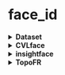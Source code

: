 # face_id  


<details>
<summary><b>Dataset</b></summary>
<br>
<details>
<summary><b>face_align.ipynb</b></summary>

| 항목 | 내용 |
|------|------|
| **이름** | [`face_align.ipynb`](face_align.ipynb) |
| **파일 경로** | `face_id/face_align.ipynb` |
| **기능** | 얼굴 정렬(Alignment) 수행<br>`insightface`의 `FaceAnalysis` 로 얼굴 검출 후 정렬된 이미지를 저장 |
| **사용 모델** | `insightface` 내장 face detection + landmark (CPU) |
| **입력 형식** | 단일 face 이미지가 있는 `lowdata/` 폴더<br>└─ 서브폴더 포함 전체 이미지 탐색 |
| **출력 형식** | 정렬된 얼굴 이미지 (`Asian_celebrity_align/`)<br>└─ 입력 폴더와 동일한 디렉터리 구조 |
| **기능 요약** | - 이미지 내 얼굴 검출<br>- 랜드마크 기반 얼굴 정렬<br>- 이미 처리된 파일 스킵 |
</details>

<details>
<summary><b>gen_pairs.ipynb</b></summary>

| 항목 | 내용 |
|------|------|
| **이름** | [`gen_pairs.ipynb`](gen_pairs.ipynb) |
| **파일 경로** | `face_id/gen_pairs.ipynb` |
| **기능** | 동일 인물 폴더 내 모든 이미지 조합을 생성한 뒤 무작위 3,000 쌍을 `gen/` 폴더에 복사하는 **genuine 페어 생성** 코드 |
| **사용 모델** | ― |
| **입력 형식** | `face_align.ipynb` 에서 정렬된 얼굴 이미지 (`Asian_celebrity_align/…`) |
| **출력 형식** | `gen/0/`, `gen/1/` … `gen/2999/`<br>└─ 각 폴더에 `pair1_<파일명>.jpg`, `pair2_<파일명>.jpg` |
| **기능 요약** | - 이미지 ≥2장인 인물 폴더에서 모든 조합 생성<br>- `random.seed(42)` 로 섞어 3,000 쌍 선정<br>- 쌍마다 고유 인덱스 폴더 생성 후 두 이미지를 복사 |
</details>

<details>
<summary><b>imp_pairs.py</b></summary>

| 항목 | 내용 |
|------|------|
| **이름** | [`imp_pairs.py`](imp_pairs.py) |
| **파일 경로** | `face_id/imp_pairs.py` |
| **기능** | **impostor(타인) 페어 생성** 코드.<br>성별(m / w)을 기준으로 **다른 인물**‑이미지 두 장을 무작위로 골라 3,000 쌍을 `imp/` 폴더에 복사 |
| **사용 모델** | ― |
| **입력 형식** | `face_align.ipynb`에서 정렬된 얼굴 이미지 (`Asian_celebrity_align/…`) |
| **출력 형식** | `imp/0/`, `imp/1/` … `imp/2999/`<br>└─ 각 폴더에 `pair1_<파일명>.jpg`, `pair2_<파일명>.jpg` |
| **기능 요약** | - 인물 폴더명(예: `홍길동_m/…`)의 이미지 확장자로 성별 (m/w) 판별<br>- 같은 성별 그룹(남 ↔ 남, 여 ↔ 여)에서 서로 다른 인물 두 명을 무작위 선택<br>- `random.seed(42)`로 재현 가능한 3 000 쌍 생성<br>- 쌍마다 고유 인덱스 폴더를 만들고 두 이미지를 복사 |
</details>
</details>
<details>
<summary><b>CVLface</b></summary>
   <br>
   <details>
     <summary>folder_to_huggingface.py</summary>
     
   | 항목 | 내용 |
   |------|------|
   | **이름** | [`folder_to_huggingface.py`](CVLface/cvlface/data_utils/recognition/eval_data/facerec_val/folder_to_huggingface.py) |
   | **파일 경로** | `face_id/CVLface/cvlface/data_utils/recognition/eval_data/facerec_val/folder_to_huggingface.py` |
   | **기능** | `gen/`·`imp/` 페어를 LFW 프로토콜에 맞게 **10‑fold** 로 분할 후, Hugging Face `Dataset`으로 변환·병합하여 adaface를 돌릴 수 있는 형태로 변환<br> 이후 evaluations/configs의 yaml파일을 수정하여 eval.py를 실행 |
   | **사용 모델** | 
   | **입력 형식** | `gen/` & `imp/` 폴더 구조 (`pair1_*.jpg`, `pair2_*.jpg`)<br>예) `gen/0/…`, `imp/42/…` |
   | **출력 형식** | `.Arrow 포맷 + 예시이미지`examples/0.jpg` … `4.jpg` |
   | **Arguments** | `--src_dataset_dir` (원본 gen/imp 경로)<br>`--output_base_dir` (HF dataset 저장 루트) |
   | **기능 요약** | 1. `split_into_folds` → gen/imp를 10개 fold로 디렉터리 복사<br>2. 각 fold를 `Dataset.from_list`로 변환하며 **전역 인덱스** 부여<br>3. `concatenate_datasets`로 병합하여 하나의 형태로 저장<br>4. 예시 이미지 5장을 `examples/`에 저장 |
   
   </details>
 
   <details>
     <summary>example.ipynb</summary>
     
   | 항목 | 내용 |
   |------|------|
   | **이름** | [`example.ipynb`](CVLface/cvlface/data_utils/recognition/eval_data/facerec_val/example.ipynb) |
   | **파일 경로** | `face_id/CVLface/cvlface/data_utils/recognition/eval_data/facerec_val/example.ipynb` |
   | **기능** | 위의 .arrow파일의 내부 구조를 확인하기 위한 테스트 코드 인덱스와 이미지, 레이블의 구성을 확인 할 수 있음 |
 
   </details>
  </details>
 <details>
   <summary><b>insightface</b></summary>
   <br>
   <details>
     <summary><b>fited_threshold.py</b></summary>
     
 | 항목 | 내용 |
 |------|------|
 | **이름** | [`fited_threshold.py`](instightface/recognition/arcface_torch/fixed_threshold.py) |
 | **파일 경로** | `face_id/instightface/recognition/arcface_torch/eval_pairs_fixed_thresh.py` |
 | **기능** | 사전 학습된 얼굴 임베딩 모델을 로드한 뒤 `gen/`·`imp/` 페어에 대해 **고정 Threshold**(315라인에 전역변수로 임의 지정) 로 LFW-스타일 검증을 수행하고 Accuracy·FP(gen의 오답 개수)·FN(imp의 오답 개수)를 출력 |
 | **사용 모델** | `backbones.get_model()` 로 불러오는 사전학습된 arcface모델 백본  |
 | **입력 형식** | `--image-path` 경로 아래 `gen/ID/…`, `imp/ID/…` 구조 (각 폴더에 `pair1_*.jpg`, `pair2_*.jpg`) |
 | **출력 형식** |  Accuracy·FP(gen의 오답 개수)·FN(imp의 오답 개수)|
 | **Arguments** | `--model-prefix` (backbone pth/pt)<br>`--image-path` (평가용 gen/imp 루트)<br>`--result-dir` (결과 저장)<br>`--batch-size` (추론 배치 크기)<br>`--network` 백본의 사이즈(ex: r50, r100) |
 | **기능 요약** | 1. 이미지 경로 파싱 → 10-fold 분할<br>2. `DataLoader` 로 배치 추론, 임베딩 추출<br>3. 코사인 유사도 거리 → 고정 Threshold 비교<br>4. Accuracy, False Positive, False Negative 계산·출력 |
 
         
   </details>
 <details>
     <summary><b>eval_age_benchmark.py</b></summary>
     
 | 항목 | 내용 |
 |------|------|
 | **이름** | [`eval_age_benchmark.py`](insightface/recognition/arcface_torch/eval_age_benchmark.py) |
 | **파일 경로** | `face_id/insightface/recognition/arcface_torch/eval_age_benchmark.py` |
 | **기능** | 사전 학습된 얼굴 임베딩 모델을 로드한 뒤 `gen/`·`imp/` 페어에 대해 LFW-스타일 검증을 수행하고 각 fold별 최적의 threshold와 오답의 거리와 경로를 출력하고 각 fold 별 Accuracy와 평균 Accuracy, gen pair의 평균거리와 표준편차, imp pair 평균거리와 표준편차를 출력 |
 | **사용 모델** | `backbones.get_model()` 로 불러오는 사전학습된 arcface모델 백본  |
 | **입력 형식** | `--image-path` 경로 아래 `gen/ID/…`, `imp/ID/…` 구조 (각 폴더에 `pair1_*.jpg`, `pair2_*.jpg`) |
 | **출력 형식** |  각 fold별 최적의 threshold<br> 오답의 코사인 유사도 거리, threshold, 둘 간의 차이<br>오답 이미지 페어의 경로<br>각 fold 별 Accuracy <br>최종 평균 Accuracy <br>gen pair의 평균거리와 표준편차 <br>imp pair 평균거리와 표준편차|
 | **Arguments** | `--model-prefix` (backbone pth/pt)<br>`--image-path` (평가용 gen/imp 루트)<br>`--result-dir` (결과 저장)<br>`--batch-size` (추론 배치 크기)<br>`--network` 백본의 사이즈(ex: r50, r100) |
 | **기능 요약** | 1. 이미지 경로 파싱 → 10-fold 분할<br>2. `DataLoader` 로 배치 추론, 임베딩 추출<br>3. 코사인 유사도 거리 → 결과 계산·출력 |
 
         
   </details>
 
   <details>
     <summary><b>extract_ROC.py</b></summary>
     
 | 항목 | 내용 |
 |------|------|
 | **이름** | [`extract_ROC.py`](insightface/recognition/arcface_torch/extract_ROC.py) |
 | **파일 경로** | `face_id/insightface/recognition/arcface_torch/extract_ROC.py` |
 | **기능** | 사전 학습된 얼굴 임베딩 모델을 로드한 뒤 `gen/`·`imp/` 페어에 대해 LFW-스타일 검증을 수행하고 각 threshold 별 confuse_matrix 값을 .npz형태로 저장 + 이를 이용하여 AUC와 EER도 출력  |
 | **사용 모델** | `backbones.get_model()` 로 불러오는 사전학습된 arcface모델 백본  |
 | **입력 형식** | `--image-path` 경로 아래 `gen/ID/…`, `imp/ID/…` 구조 (각 폴더에 `pair1_*.jpg`, `pair2_*.jpg`) |
 | **출력 형식** |  confuse_matrix 값을 .npz형태로 저장<br>AUC와 EER|
 | **Arguments** | `--model-prefix` (backbone pth/pt)<br>`--image-path` (평가용 gen/imp 루트)<br>`--result-dir` (결과 저장)<br>`--batch-size` (추론 배치 크기)<br>`--network` 백본의 사이즈(ex: r50, r100) |
 | **기능 요약** | 1. 이미지 경로 파싱 → 10-fold 분할<br>2. `DataLoader` 로 배치 추론, 임베딩 추출<br>3. 코사인 유사도 거리 → confuse_matrix 값 계산· 각 결과출력 |
 
         
   </details>
 </details>
 
 <details>
   <summary><b>TopoFR</b></summary>
   <br>
   <details>
     <summary><b>eval_age_benchmark.py</b></summary>
 
 | 항목 | 내용 |
 |------|------|
 | **이름** | [`eval_age_benchmark.py`](TopoFR/eval_age_benchmark.py) |
 | **파일 경로** | `face_id/TopoFR/eval_age_benchmark.py` |
 | **기능** | 사전 학습된 얼굴 임베딩 모델을 로드한 뒤 `gen/`·`imp/` 페어에 대해 LFW-스타일 검증을 수행하고 각 fold별 최적의 threshold와 오답의 거리와 경로를 출력하고 각 fold 별 Accuracy와 평균 Accuracy, gen pair의 평균거리와 표준편차, imp pair 평균거리와 표준편차를 출력 |
 | **사용 모델** | `backbones.get_model()` 로 불러오는 사전학습된 TopoFR모델 백본  |
 | **입력 형식** | `--image-path` 경로 아래 `gen/ID/…`, `imp/ID/…` 구조 (각 폴더에 `pair1_*.jpg`, `pair2_*.jpg`) |
 | **출력 형식** |  각 fold별 최적의 threshold<br> 오답의 코사인 유사도 거리, threshold, 둘 간의 차이<br>오답 이미지 페어의 경로<br>각 fold 별 Accuracy <br>최종 평균 Accuracy <br>gen pair의 평균거리와 표준편차 <br>imp pair 평균거리와 표준편차|
 | **Arguments** | `--model-prefix` (backbone pth/pt)<br>`--image-path` (평가용 gen/imp 루트)<br>`--result-dir` (결과 저장)<br>`--batch-size` (추론 배치 크기)<br>`--network` 백본의 사이즈(ex: r50, r100) |
 | **기능 요약** | 1. 이미지 경로 파싱 → 10-fold 분할<br>2. `DataLoader` 로 배치 추론, 임베딩 추출<br>3. 코사인 유사도 거리 → 결과 계산·출력 |
   </details>
 <details>
     <summary><b>extract_ROC.py</b></summary>
     
 | 항목 | 내용 |
 |------|------|
 | **이름** | [`extract_ROC.py`](TopoFR/extract_ROC.py) |
 | **파일 경로** | `face_id/TopoFR/extract_ROC.py` |
 | **기능** | 사전 학습된 얼굴 임베딩 모델을 로드한 뒤 `gen/`·`imp/` 페어에 대해 LFW-스타일 검증을 수행하고 각 threshold 별 confuse_matrix 값을 .npz형태로 저장 + 이를 이용하여 AUC와 EER도 출력  |
 | **사용 모델** | `backbones.get_model()` 로 불러오는 사전학습된 TopoFR모델 백본  |
 | **입력 형식** | `--image-path` 경로 아래 `gen/ID/…`, `imp/ID/…` 구조 (각 폴더에 `pair1_*.jpg`, `pair2_*.jpg`) |
 | **출력 형식** |  confuse_matrix 값을 .npz형태로 저장<br>AUC와 EER|
 | **Arguments** | `--model-prefix` (backbone pth/pt)<br>`--image-path` (평가용 gen/imp 루트)<br>`--result-dir` (결과 저장)<br>`--batch-size` (추론 배치 크기)<br>`--network` 백본의 사이즈(ex: r50, r100) |
 | **기능 요약** | 1. 이미지 경로 파싱 → 10-fold 분할<br>2. `DataLoader` 로 배치 추론, 임베딩 추출<br>3. 코사인 유사도 거리 → confuse_matrix 값 계산· 각 결과출력 |
 
         
   </details>

<details>
     <summary><b>embedding_compare.py</b></summary>
     
 | 항목 | 내용 |
 |------|------|
 | **이름** | [`embedding_compare.py`](TopoFR/embedding_compare.py) |
 | **파일 경로** | `face_id/TopoFR/embedding_compare.py` |
 | **기능** | 두 장의 이미지를 입력으로 임베딩의 코사인 유사도 거리를 측정하여 반환|
 | **사용 모델** | `backbones.get_model()` 로 불러오는 사전학습된 TopoFR모델 백본  |
 | **입력 형식** | 'img_path1', 'img_path2' 두 장의 이미지 |
 | **출력 형식** |  임베딩 거리|
 
   </details>

<details>
     <summary><b>run_multi.py</b></summary>
 
 | 항목 | 내용 |
 |------|------|
 | **이름** | [`run_multi.py`](TopoFR/run_multi.py) |
 | **파일 경로** | `face_id/TopoFR/run_multi.py` |
 | **기능** | eval_age_benchmark.py를 목표 디렉터리의 하위 디렉터리 전부에 대해 병렬로 실행하여 log를 txt형태로 저장하는 코드|
 | **사용 모델** | `backbones.get_model()` 로 불러오는 사전학습된 TopoFR모델 백본  |
 | **입력 형식** | MODEL_PREFIX = 백본모델 경로, BATCH_SIZE = 배치사이즈, NETWORK = 백본의 모델의 크기, BASE_PARENT_DIR=목표디렉터리의 경로, PARENT_DIRS= 목표디렉터리|
 | **출력 형식** |  eval_age_benchmark.py의 결과가 eval_{PARENT_DIRS}_results 디렉터리 아래 하위 폴더 이름별 txt파일로 반환|
 | **기능요약** | 여러 개의 이미지 폴더에 대해 eval_age_benchmark.py를 병렬로 실행하는 자동화 코드 41라인의 Pool()로 Multi_level을 조정|
   </details>

 <details>
     <summary><b>eval_lfw_tent_benchmark.py</b></summary>
     
 | 항목 | 내용 |
 |------|------|
 | **이름** | [`eval_lfw_tent_benchmark.py`](TopoFR/eval_lfw_tent_benchmark.py) |
 | **파일 경로** | `face_id/TopoFR/eval_lfw_tent_benchmark.py` |
 | **기능** | 배치 크기·TENT step·백본 크기(r50 / r100/r200)를 조합해 **원본 Accuracy**와 **TENT 적용 Accuracy**를 모두 계산·비교하고 로그로 저장 |
| **사용 모델** | `backbones.get_model()` 로 불러오는 **TopoFR 사전 학습 백본** |
| **입력 형식** | `--image-path` 아래<br> `gen/ID/pair1_*.jpg`, `pair2_*.jpg`<br> `imp/ID/pair1_*.jpg`, `pair2_*.jpg` |
| **출력 형식** | `log/LFW_<dataset>_benchmark_results.txt` (평가 결과·Threshold·Accuracy 기록) |
| **Arguments** | `--model-prefix` (백본 pth/pt 경로)<br>`--image-path` (평가용 gen/imp 루트)<br>`--result-dir` (로그 저장 폴더)<br>`--batch-size` (추론 배치 크기)<br>`--network` (백본 이름: `r50`, `r100`, `r200` …) |
| **기능 요약** | 1. 이미지 경로 파싱 → 10-fold 분할<br>2. `DataLoader`로 배치 추론, 임베딩 추출<br>3. 코사인 거리 기반 Accuracy·TPR/FPR 계산<br>4. 동일 설정에서 **TENT** 적용 후 동일 지표 재계산<br>5. 두 결과를 나란히 비교해 로그 파일에 저장 |

         
   </details>

<details>
     <summary><b>exract_accuracy.ipynb</b></summary>
 
 | 항목 | 내용 |
 |------|------|
 | **이름** | [`exract_accuracy.ipynb`](TopoFR/log/exract_accuracy.ipynb) |
 | **파일 경로** | `face_id/TopoFR/log/exract_accuracy.ipynb` |
 | **기능** | tent_run으로 출력된 log파일을 노션에 입력하기 좋은 형태로 변환해 주는 코드 아래 셀의 original은 위의 셀을 보고 맞게 수정해야 함|
 | **기능요약** | 실험한 내용에 맞게 bs16-ts10값은 수정, text editor에 한번 복사하고 입력|
   </details>


<details>
<summary><b>tent_run.py</b></summary>

| 항목 | 내용 |
|------|------|
| **이름** | [`tent_run.py`](face_id/TopoFR/tent_run.py) |
| **파일 경로** | `face_id/TopoFR/tent_run.py` |
| **기능** | 하위에 존재하는 **각 corruption 폴더**(contrast_1, motion_blur_2 …)를 순회하면서,<br>각 폴더를 `eval_lfw_tent_benchmark.py` 에 넘겨 **일괄 평가** 실행 |

</details>

   
 </details>


